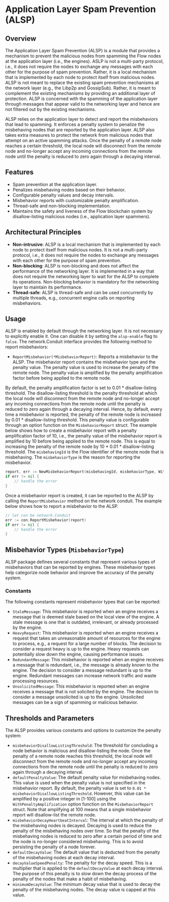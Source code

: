 # Application Layer Spam Prevention (ALSP)
## Overview
The Application Layer Spam Prevention (ALSP) is a module that provides a mechanism to prevent the malicious nodes from 
spamming the Flow nodes at the application layer (i.e., the engines). ASLP is not a multi-party protocol, i.e., 
it does not require the nodes to exchange any messages with each other for the purpose of spam prevention. Rather, it is 
a local mechanism that is implemented by each node to protect itself from malicious nodes. ALSP is not meant to replace 
the existing spam prevention mechanisms at the network layer (e.g., the Libp2p and GossipSub). 
Rather, it is meant to complement the existing mechanisms by providing an additional layer of protection.
ALSP is concerned with the spamming of the application layer through messages that appear valid to the networking layer and hence
are not filtered out by the existing mechanisms.

ALSP relies on the application layer to detect and report the misbehaviors that 
lead to spamming. It enforces a penalty system to penalize the misbehaving nodes that are reported by the application layer. ALSP also takes 
extra measures to protect the network from malicious nodes that attempt on an active spamming attacks. Once the penalty of a remote node
reaches a certain threshold, the local node will disconnect from the remote node and no-longer accept any incoming connections from the remote node 
until the penalty is reduced to zero again through a decaying interval.

## Features
- Spam prevention at the application layer. 
- Penalizes misbehaving nodes based on their behavior. 
- Configurable penalty values and decay intervals. 
- Misbehavior reports with customizable penalty amplification. 
- Thread-safe and non-blocking implementation. 
- Maintains the safety and liveness of the Flow blockchain system by disallow-listing malicious nodes (i.e., application layer spammers).

## Architectural Principles
- **Non-intrusive**: ALSP is a local mechanism that is implemented by each node to protect itself from malicious nodes. It is not a multi-party protocol, i.e., it does not require the nodes to exchange any messages with each other for the purpose of spam prevention.
- **Non-blocking**: ALSP is non-blocking and does not affect the performance of the networking layer. It is implemented in a way that does not require the networking layer to wait for the ALSP to complete its operations. Non-blocking behavior is mandatory for the networking layer to maintain its performance. 
- **Thread-safe**: ALSP is thread-safe and can be used concurrently by multiple threads, e.g., concurrent engine calls on reporting misbehaviors.

## Usage
ALSP is enabled by default through the networking layer. It is not necessary to explicitly enable it. One can disable it by setting the `alsp-enable` flag to `false`.
The network.Conduit interface provides the following method to report misbehaviors: 
- `ReportMisbehavior(*MisbehaviorReport)`: Reports a misbehavior to the ALSP. The misbehavior report contains the misbehavior type and the penalty value. The penalty value is used to increase the penalty of the remote node. The penalty value is amplified by the penalty amplification factor before being applied to the remote node. 

By default, the penalty amplification factor is set to 0.01 * disallow-listing threshold. The disallow-listing threshold is the penalty threshold at which the local node will disconnect from the remote node and no-longer accept any incoming connections from the remote node until the penalty is reduced to zero again through a decaying interval.
Hence, by default, every time a misbehavior is reported, the penalty of the remote node is increased by 0.01 * disallow-listing threshold. This penalty value is configurable through an option function on the `MisbehaviorReport` struct.
The example below shows how to create a misbehavior report with a penalty amplification factor of 10, i.e., the penalty value of the misbehavior report is amplified by 10 before being applied to the remote node. This is equal to
increasing the penalty of the remote node by 10 * 0.01 * disallow-listing threshold. The `misbehavingId` is the Flow identifier of the remote node that is misbehaving. The `misbehaviorType` is the reason for reporting the misbehavior.
```go
report, err := NewMisbehaviorReport(misbehavingId, misbehaviorType, WithPenaltyAmplification(10))
if err != nil {
    // handle the error
}
```

Once a misbehavior report is created, it can be reported to the ALSP by calling the `ReportMisbehavior` method on the network conduit. The example below shows how to report a misbehavior to the ALSP.
```go
// let con be network.Conduit
err := con.ReportMisbehavior(report)
if err != nil {
    // handle the error
}
```

## Misbehavior Types (`MisbehaviorType`)
ALSP package defines several constants that represent various types of misbehaviors that can be reported by engines. These misbehavior types help categorize node behavior and improve the accuracy of the penalty system.

### Constants
The following constants represent misbehavior types that can be reported:

- `StaleMessage`: This misbehavior is reported when an engine receives a message that is deemed stale based on the local view of the engine. A stale message is one that is outdated, irrelevant, or already processed by the engine.
- `HeavyRequest`: This misbehavior is reported when an engine receives a request that takes an unreasonable amount of resources for the engine to process, e.g., a request for a large number of blocks. The decision to consider a request heavy is up to the engine. Heavy requests can potentially slow down the engine, causing performance issues.
- `RedundantMessage`: This misbehavior is reported when an engine receives a message that is redundant, i.e., the message is already known to the engine. The decision to consider a message redundant is up to the engine. Redundant messages can increase network traffic and waste processing resources.
- `UnsolicitedMessage`: This misbehavior is reported when an engine receives a message that is not solicited by the engine. The decision to consider a message unsolicited is up to the engine. Unsolicited messages can be a sign of spamming or malicious behavior.

## Thresholds and Parameters
The ALSP provides various constants and options to customize the penalty system:
- `misbehaviorDisallowListingThreshold`: The threshold for concluding a node behavior is malicious and disallow-listing the node. Once the penalty of a remote node reaches this threshold, the local node will disconnect from the remote node and no-longer accept any incoming connections from the remote node until the penalty is reduced to zero again through a decaying interval.
- `defaultPenaltyValue`: The default penalty value for misbehaving nodes. This value is used when the penalty value is not specified in the misbehavior report. By default, the penalty value is set to `0.01 * misbehaviorDisallowListingThreshold`. However, this value can be amplified by a positive integer in [1-100] using the `WithPenaltyAmplification` option function on the `MisbehaviorReport` struct. Note that amplifying at 100 means that a single misbehavior report will disallow-list the remote node.
- `misbehaviorDecayHeartbeatInterval`: The interval at which the penalty of the misbehaving nodes is decayed. Decaying is used to reduce the penalty of the misbehaving nodes over time. So that the penalty of the misbehaving nodes is reduced to zero after a certain period of time and the node is no-longer considered misbehaving. This is to avoid persisting the penalty of a node forever.
- `defaultDecayValue`: The default value that is deducted from the penalty of the misbehaving nodes at each decay interval.
- `decayValueSpeedPenalty`: The penalty for the decay speed. This is a multiplier that is applied to the `defaultDecayValue` at each decay interval. The purpose of this penalty is to slow down the decay process of the penalty of the nodes that make a habit of misbehaving.
- `minimumDecayValue`: The minimum decay value that is used to decay the penalty of the misbehaving nodes. The decay value is capped at this value. 
